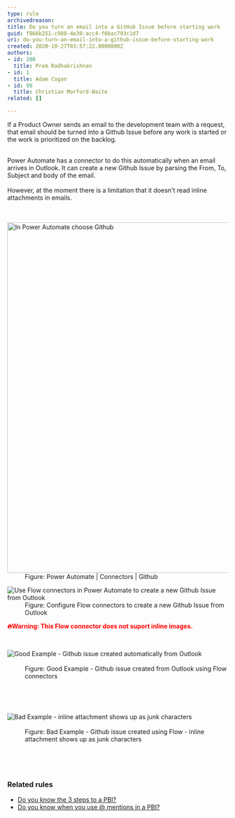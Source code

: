 ```yaml
---
type: rule
archivedreason: 
title: Do you turn an email into a GitHub Issue before starting work
guid: f866b251-c988-4e30-acc4-f6bac793c1d7
uri: do-you-turn-an-email-into-a-github-issue-before-starting-work
created: 2020-10-27T03:57:22.0000000Z
authors:
- id: 100
  title: Prem Radhakrishnan
- id: 1
  title: Adam Cogan
- id: 99
  title: Christian Morford-Waite
related: []

---
```



​​​If a Product Owner sends an email to the development team with a request, that email should be turned into a Github Issue before any work is started or the work is prioritized on the backlog.&#160;<div><br></div><div>Power Automate has a connector to do this automatically when an email arrives in Outlook. It can create a new Github Issue by parsing the From, To, Subject and body of the email.&#160;</div><div><br></div><div>However, at the moment there is a limitation that&#160;it doesn't read inline attachments in emails.<br></div>
<br><excerpt class='endintro'></excerpt><br>
<div><dl class="image"><dt>
         <img src="/SiteAssets/do-you-turn-an-email-into-a-github-issue-before-starting-work/email-to-github-issue2.png" alt="In Power Automate choose Github" style="width&#58;800px;" />
      </dt><dd>Figure&#58; Power Automate | Connectors | Github<br></dd></dl><dl class="image"><dt>
         <img src="/SiteAssets/do-you-turn-an-email-into-a-github-issue-before-starting-work/email-to-github-issue1.png" alt="Use Flow connectors in Power Automate to create a new Github Issue from Outlook" />
      </dt><dd>​​Figure&#58; Configure&#160;Flow connectors to create a new Github Issue from Outlook<br></dd></dl><p style="font-weight&#58;bold;color&#58;red;">&#128293;Warning&#58;&#160;This&#160;Flow connector does not suport inline&#160;images.​</p><p style="font-weight&#58;bold;color&#58;red;"> 
      <br> 
   </p><dl class="goodImage"><dt>
         <img src="/SiteAssets/do-you-turn-an-email-into-a-github-issue-before-starting-work/email-to-github-issue3.png" alt="Good Example - Github issue created automatically from Outlook" />
      </dt> ​ 
      <dd>Figure&#58; Good Example - Github issue created from Outlook&#160;​using Flow connectors&#160;<br></dd></dl>​ 
   <p></p> ​<br>
   <dl class="badImage"><dt>
         <img src="/SiteAssets/do-you-turn-an-email-into-a-github-issue-before-starting-work/email-to-github-issue.png" alt="Bad Example - inline attachment shows up as junk characters" />
      </dt> ​ 
      <dd>Figure&#58; Bad Example - Github issue created using Flow -&#160;inline attachment shows up as junk characters<br></dd></dl><p>
      <br>
   </p>​ 
   <h3>​Related rules<br></h3><ul><li> ​ 
         <a href="/_layouts/15/FIXUPREDIRECT.ASPX?WebId=3dfc0e07-e23a-4cbb-aac2-e778b71166a2&amp;TermSetId=07da3ddf-0924-4cd2-a6d4-a4809ae20160&amp;TermId=2c4dfc14-8084-4277-ae5e-7f5f692e4065">Do you know the 3 steps to a PBI?</a> </li><li>
         <a href="/_layouts/15/FIXUPREDIRECT.ASPX?WebId=3dfc0e07-e23a-4cbb-aac2-e778b71166a2&amp;TermSetId=07da3ddf-0924-4cd2-a6d4-a4809ae20160&amp;TermId=efd6c91e-7cc5-4473-a299-9104c8fd6e0d">Do you know when you use @ mentions in a PBI?</a><br> </li></ul>​<br><br></div>



